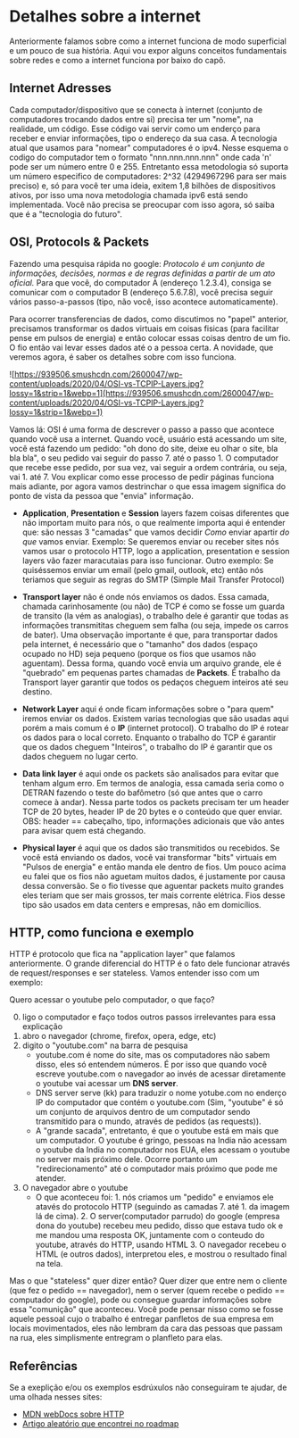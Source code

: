 # Detalhes sobre a internet

Anteriormente falamos sobre como a internet funciona de modo superficial e um pouco de sua história.
Aqui vou expor alguns conceitos fundamentais sobre redes e como a internet funciona por baixo do capô.

## Internet Adresses

Cada computador/dispositivo que se conecta à internet (conjunto de computadores trocando dados entre si) precisa ter um "nome", na realidade, um código. Esse código vai servir como um enderço para receber e enviar informações, tipo o endereço da sua casa.
A tecnologia atual que usamos para "nomear" computadores é o ipv4. Nesse esquema o codigo do computador tem o formato "nnn.nnn.nnn.nnn" onde cada 'n' pode ser um número entre 0 e 255. Entretanto essa metodologia só suporta um número especifico de computadores: 2^32 (4294967296 para ser mais preciso) e, só para você ter uma ideia, exitem 1,8 bilhões de dispositivos ativos, por isso uma nova metodologia chamada ipv6 está sendo implementada. Você não precisa se preocupar com isso agora, só saiba que é a "tecnologia do futuro".

## OSI, Protocols & Packets

Fazendo uma pesquisa rápida no google: _Protocolo é um conjunto de informações, decisões, normas e de regras definidas a partir de um ato oficial._
Para que você, do computador A (endereço 1.2.3.4), consiga se comunicar com o computador B (endereço 5.6.7.8), você precisa seguir vários passo-a-passos (tipo, não você, isso acontece automaticamente).

Para ocorrer transferencias de dados, como discutimos no "papel" anterior, precisamos transformar os dados virtuais em coisas fisicas (para facilitar pense em pulsos de energia) e então colocar essas coisas dentro de um fio. O fio então vai levar esses dados até o a pessoa certa.
A novidade, que veremos agora, é saber os detalhes sobre com isso funciona.

![https://939506.smushcdn.com/2600047/wp-content/uploads/2020/04/OSI-vs-TCPIP-Layers.jpg?lossy=1&strip=1&webp=1](https://939506.smushcdn.com/2600047/wp-content/uploads/2020/04/OSI-vs-TCPIP-Layers.jpg?lossy=1&strip=1&webp=1)

Vamos lá:
OSI é uma forma de descrever o passo a passo que acontece quando você usa a internet.
Quando você, usuário está acessando um site, você está fazendo um pedido: "oh dono do site, deixe eu olhar o site, bla bla bla", o seu pedido vai seguir do passo 7. até o passo 1.
O computador que recebe esse pedido, por sua vez, vai seguir a ordem contrária, ou seja, vai 1. até 7. Vou explicar como esse processo de pedir páginas funciona mais adiante, por agora vamos destrinchar o que essa imagem significa do ponto de vista da pessoa que "envia" informação.

- **Application**, **Presentation** e **Session** layers fazem coisas diferentes que não importam muito para nós, o que realmente importa aqui é entender que: são nessas 3 "camadas" que vamos decidir _Como_ enviar apartir _do que_ vamos enviar. Exemplo: Se queremos enviar ou receber sites nós vamos usar o protocolo HTTP, logo a application, presentation e session layers vão fazer maracutaias para isso funcionar. Outro exemplo: Se quiséssemos enviar um email (pelo gmail, outlook, etc) então nós teriamos que seguir as regras do SMTP (Simple Mail Transfer Protocol)

- **Transport layer** não é onde nós enviamos os dados. Essa camada, chamada carinhosamente (ou não) de TCP é como se fosse um guarda de transito (la vém as analogias), o trabalho dele é garantir que todas as informações transmititas cheguem sem falha (ou seja, impede os carros de bater). Uma observação importante é que, para transportar dados pela internet, é necessário que o "tamanho" dos dados (espaço ocupado no HD) seja pequeno (porque os fios que usamos não aguentam). Dessa forma, quando você envia um arquivo grande, ele é "quebrado" em pequenas partes chamadas de **Packets**. É trabalho da Transport layer garantir que todos os pedaços cheguem inteiros até seu destino.

- **Network Layer** aqui é onde ficam informações sobre o "para quem" iremos enviar os dados. Existem varias tecnologias que são usadas aqui porém a mais comum é o **IP** (internet protocol). O trabalho do IP é rotear os dados para o local correto. Enquanto o trabalho do TCP é garantir que os dados cheguem "Inteiros", o trabalho do IP é garantir que os dados cheguem no lugar certo.

- **Data link layer** é aqui onde os packets são analisados para evitar que tenham algum erro. Em termos de analogia, essa camada seria como o DETRAN fazendo o teste do bafômetro (só que antes que o carro comece à andar). Nessa parte todos os packets precisam ter um header TCP de 20 bytes, header IP de 20 bytes e o conteúdo que quer enviar.
  OBS: header == cabeçalho, tipo, informações adicionais que vão antes para avisar quem está chegando.

- **Physical layer** é aqui que os dados são transmitidos ou recebidos. Se você está enviando os dados, você vai transformar "bits" virtuais em "Pulsos de energia" e então manda ele dentro de fios. Um pouco acima eu falei que os fios não aguetam muitos dados, é justamente por causa dessa conversão. Se o fio tivesse que aguentar packets muito grandes eles teriam que ser mais grossos, ter mais corrente elétrica. Fios desse tipo são usados em data centers e empresas, não em domicílios.

## HTTP, como funciona e exemplo

HTTP é protocolo que fica na "application layer" que falamos anteriormente. O grande diferencial do HTTP é o fato dele funcionar através de request/responses e ser stateless. Vamos entender isso com um exemplo:

Quero acessar o youtube pelo computador, o que faço?

0. ligo o computador e faço todos outros passos irrelevantes para essa explicação
1. abro o navegador (chrome, firefox, opera, edge, etc)
2. digito o "youtube.com" na barra de pesquisa
   - youtube.com é nome do site, mas os computadores não sabem disso, eles só entendem números. É por isso que quando você escreve youtube.com o navegador ao invés de acessar diretamente o youtube vai acessar um **DNS server**.
   - DNS server serve (kk) para traduzir o nome yotube.com no enderço IP do computador que contém o youtube.com (Sim, "youtube" é só um conjunto de arquivos dentro de um computador sendo transmitido para o mundo, através de pedidos (as requests)).
   - A "grande sacada", entretanto, é que o youtube está em mais que um computador. O youtube é gringo, pessoas na India não acessam o youtube da India no computador nos EUA, eles acessam o youtube no server mais próximo dele. Ocorre portanto um "redirecionamento" até o computador mais próximo que pode me atender.
3. O navegador abre o youtube
   - O que aconteceu foi: 1. nós criamos um "pedido" e enviamos ele atavés do protocolo HTTP (seguindo as camadas 7. até 1. da imagem lá de cima). 2. O server(computador parrudo) do google (empresa dona do youtube) recebeu meu pedido, disso que estava tudo ok e me mandou uma resposta OK, juntamente com o conteudo do youtube, através do HTTP, usando HTML 3. O navegador recebeu o HTML (e outros dados), interpretou eles, e mostrou o resultado final na tela.

Mas o que "stateless" quer dizer então? Quer dizer que entre nem o cliente (que fez o pedido == navegador), nem o server (quem recebe o pedido == computador do google), pode ou consegue guardar informações sobre essa "comunição" que aconteceu.
Você pode pensar nisso como se fosse aquele pessoal cujo o trabalho é entregar panfletos de sua empresa em locais movimentados, eles não lembram da cara das pessoas que passam na rua, eles simplismente entregram o planfleto para elas.


## Referências
Se a exeplição e/ou os exemplos esdrúxulos não conseguiram te ajudar, de uma olhada nesses sites:

- [MDN webDocs sobre HTTP](https://deveesdrúxulosloper.mozilla.org/en-US/docs/Web/HTTP/Overview)
- [Artigo aleatório que encontrei no roadmap](http://www.theshulers.com/whitepapers/internet_whitepaper/index.html#int_infra)
